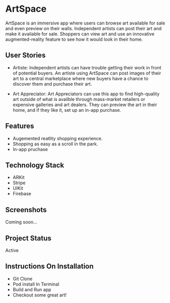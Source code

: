 # ArtSpace
ArtSpace is an immersive app where users can browse art available for sale and even preview on their walls. Independent artists can post their art and make it available for sale. Shoppers can view art and use an innovative augmented-reality feature to see how it would look in their home.

## User Stories
- Artiste: Independent artists can have trouble getting their work in front of potential buyers. An artiste using ArtSpace can post images of their art to a central marketplace where new buyers have a chance to discover them and purchase their art.

- Art Appreciator: Art Appreciators can use this app to find high-quality art outside of what is availble through mass-market retailers or expensive galleries and art dealers. They can preview the art in their home, and if they like it, set up an in-app purchase.

## Features
- Augemented reatlity shopping experience.
- Shopping as easy as a scroll in the park.
- In-app pruchase

## Technology Stack
- ARKit
- Stripe
- UIKit
- Firebase

## Screenshots
Coming soon...

## Project Status
Active 

## Instructions On Installation
* Git Clone 
* Pod install In Terminal
* Build and Run app 
* Checkout some great art!
